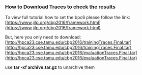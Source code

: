 ### How to Download Traces to check the results

To view full tutorial how to set the bpc6 please follow the link:
[https://www.jilp.org/cbp2016/framework.html](https://www.jilp.org/cbp2016/framework.html)

But, here you only need to download:
[http://hpca23.cse.tamu.edu/cbp2016/trainingTraces.Final.tar](http://hpca23.cse.tamu.edu/cbp2016/trainingTraces.Final.tar)
[http://hpca23.cse.tamu.edu/cbp2016/evaluationTraces.Final.tar](http://hpca23.cse.tamu.edu/cbp2016/evaluationTraces.Final.tar)

use **tar -xf archive.tar.gz** to unarchive them
